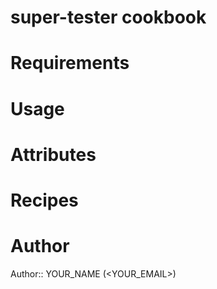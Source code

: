 # super-tester cookbook

# Requirements

# Usage

# Attributes

# Recipes

# Author

Author:: YOUR_NAME (<YOUR_EMAIL>)
